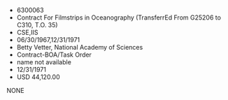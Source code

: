 * 6300063
* Contract For Filmstrips in Oceanography           (TransferrEd From G25206 to C310, T.O. 35)
* CSE,IIS
* 06/30/1967,12/31/1971
* Betty Vetter, National Academy of Sciences
* Contract-BOA/Task Order
*   name not available
* 12/31/1971
* USD 44,120.00

NONE